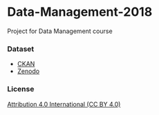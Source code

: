 # Data-Management-2018
Project for Data Management course

### Dataset

* [CKAN](https://hubofdata.ru/dataset/6_21_koap_texts)
* [Zenodo](https://zenodo.org/record/1471712#.W9I7p6deNo4)

### License

[Attribution 4.0 International (CC BY 4.0)](https://creativecommons.org/licenses/by/4.0/)
